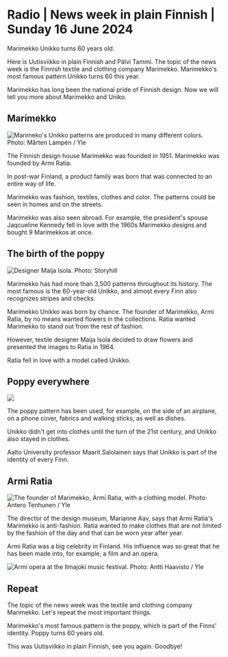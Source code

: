 # Radio \| News week in plain Finnish \| Sunday 16 June 2024

Marimekko Unikko turns 60 years old.

Here is Uutisviikko in plain Finnish and Pälvi Tammi. The topic of the news week is the Finnish textile and clothing company Marimekko. Marimekko's most famous pattern Unikko turns 60 this year.

Marimekko has long been the national pride of Finnish design. Now we will tell you more about Marimekko and Uniko.

## Marimekko

![Marimeko's Unikko patterns are produced in many different colors. Photo: Mårten Lampén / Yle](https://images.cdn.yle.fi/image/upload/c_crop,h_2001,w_3559,x_0,y_815/ar_1.7777777777777777,c_fill,g_faces,h_431,w_767/dpr_1.0/q_auto:eco/f_auto/fl_lossy/v1715165152/39-1282030663b5529eb95c)

The Finnish design house Marimekko was founded in 1951. Marimekko was founded by Armi Ratia.

In post-war Finland, a product family was born that was connected to an entire way of life.

Marimekko was fashion, textiles, clothes and color. The patterns could be seen in homes and on the streets.

Marimekko was also seen abroad. For example, the president's spouse Jaqcueline Kennedy fell in love with the 1960s Marimekko designs and bought 9 Marimekkos at once.

## The birth of the poppy

![Designer Maija Isola. Photo: Storyhill](https://images.cdn.yle.fi/image/upload/c_crop,h_1080,w_1919,x_0,y_0/ar_1.7777777777777777,c_fill,g_faces,h_431,w_767/dpr_1.0/q_auto:eco/f_auto/fl_lossy/v1640096054/39-89517561c1e066aae20)

Marimekko has had more than 3,500 patterns throughout its history. The most famous is the 60-year-old Unikko, and almost every Finn also recognizes stripes and checks.

Marimekko Unikko was born by chance. The founder of Marimekko, Armi Ratia, by no means wanted flowers in the collections. Ratia wanted Marimekko to stand out from the rest of fashion.

However, textile designer Maija Isola decided to draw flowers and presented the images to Ratia in 1964.

Ratia fell in love with a model called Unikko.

## Poppy everywhere

![](https://images.cdn.yle.fi/image/upload/c_crop,h_1153,w_2048,x_0,y_109/ar_1.7777777777777777,c_fill,g_faces,h_431,w_767/dpr_1.0/q_auto:eco/f_auto/fl_lossy/v1501598780/39-418259598093d3a3688)

The poppy pattern has been used, for example, on the side of an airplane, on a phone cover, fabrics and walking sticks, as well as dishes.

Unikko didn't get into clothes until the turn of the 21st century, and Unikko also stayed in clothes.

Aalto University professor Maarit Salolainen says that Unikko is part of the identity of every Finn.

## Armi Ratia

![The founder of Marimekko, Armi Ratia, with a clothing model. Photo: Antero Tenhunen / Yle](https://images.cdn.yle.fi/image/upload/c_crop,h_3223,w_5730,x_0,y_233/ar_1.7777777777777777,c_fill,g_faces,h_431,w_767/dpr_1.0/q_auto:eco/f_auto/fl_lossy/v1618570093/39-79558560796b04b1c54)

The director of the design museum, Marianne Aav, says that Armi Ratia's Marimekko is anti-fashion. Ratia wanted to make clothes that are not limited by the fashion of the day and that can be worn year after year.

Armi Ratia was a big celebrity in Finland. His influence was so great that he has been made into, for example, a film and an opera.

![Armi opera at the Ilmajoki music festival. Photo: Antti Haavisto / Yle](https://images.cdn.yle.fi/image/upload/c_crop,h_831,w_1480,x_0,y_0/ar_1.7777777777777777,c_fill,g_faces,h_431,w_767/dpr_1.0/q_auto:eco/f_auto/fl_lossy/v1686223483/39-11267506481b94aede88)

## Repeat

The topic of the news week was the textile and clothing company Marimekko. Let's repeat the most important things.

Marimekko's most famous pattern is the poppy, which is part of the Finns' identity. Poppy turns 60 years old.

This was Uutisviikko in plain Finnish, see you again. Goodbye!
